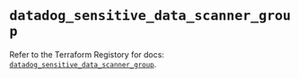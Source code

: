 # `datadog_sensitive_data_scanner_group`

Refer to the Terraform Registory for docs: [`datadog_sensitive_data_scanner_group`](https://registry.terraform.io/providers/datadog/datadog/3.30.0/docs/resources/sensitive_data_scanner_group).
